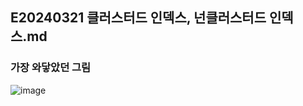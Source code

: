 ## E20240321 클러스터드 인덱스, 넌클러스터드 인덱스.md

### 가장 와닿았던 그림

![image](https://github.com/ecsimsw/daily-note-public/assets/46060746/ac42f549-513f-40d3-9341-f84926833aa7)

